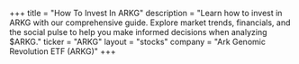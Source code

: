 +++
title = "How To Invest In ARKG"
description = "Learn how to invest in ARKG with our comprehensive guide. Explore market trends, financials, and the social pulse to help you make informed decisions when analyzing $ARKG."
ticker = "ARKG"
layout = "stocks"
company = "Ark Genomic Revolution ETF (ARKG)"
+++

